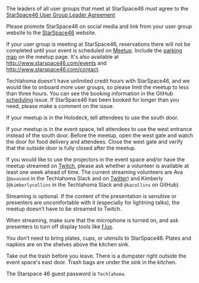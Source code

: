 The leaders of all user groups that meet at StarSpace46 must agree to the [StarSpace46 User Group Leader Agreement](https://docs.google.com/document/d/10wtP8VqrHo_Sb0s-d4veaOeGsrfVz7Dlnmx4Ykn61FE)

Please promote StarSpace46 on social media and link from your user group website to the [StarSpace46](http://www.starspace46.com/) website.

If your user group is meeting at StarSpace46, reservations there will not be completed until your event is scheduled on [Meetup](https://www.meetup.com/). Include the [parking map](https://static1.squarespace.com/static/57422f09ab48dec01e5e20c7/t/588fb33ee3df2828e8ceb5ab/1485814862865/ss46parking) on the meetup page. It's also available at http://www.starspace46.com/events and http://www.starspace46.com/contact.

Techlahoma doesn't have unlimited credit hours with StarSpace46, and we would like to onboard more user groups, so please limit the meetup to less than three hours. You can see the booking information in the GitHub [scheduling](https://github.com/techlahoma/user-groups/labels/scheduling) issue. If StarSpace46 has been booked for longer than you need, please make a comment on the issue.

If your meetup is in the Holodeck, tell attendees to use the south door.

If your meetup is in the event space, tell attendees to use the west entrance instead of the south door. Before the meetup, open the west gate and watch the door for food delivery and attendees. Close the west gate and verify that the outside door is fully closed after the meetup.

If you would like to use the projectors in the event space and/or have the meetup streamed on [Twitch](https://www.twitch.tv/techlahoma), please ask whether a volunteer is available at least one week ahead of time. The current streaming volunteers are Ava (`@avasond` in the Techlahoma Slack and on [Twitter](https://twitter.com/avasond)) and Kimberly (`@kimberlycollins` in the Techlahoma Slack and `@kacollins` on GitHub).

Streaming is optional. If the content of the presentation is sensitive or presenters are uncomfortable with it (especially for lightning talks), the meetup doesn’t have to be streamed to Twitch.

When streaming, make sure that the microphone is turned on, and ask presenters to turn off display tools like [f.lux](https://justgetflux.com/).

You don’t need to bring plates, cups, or utensils to StarSpace46. Plates and napkins are on the shelves above the kitchen sink.

Take out the trash before you leave. There is a dumpster right outside the event space's east door. Trash bags are under the sink in the kitchen.

The Starspace 46 guest password is `Techlahoma`.